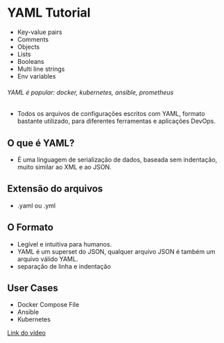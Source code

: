 # YAML Tutorial

- Key-value pairs
- Comments
- Objects
- Lists
- Booleans
- Multi line strings
- Env variables

###### YAML é popular: docker, kubernetes, ansible, prometheus
- Todos os arquivos de configurações escritos com YAML, formato bastante utilizado, para diferentes ferramentas e aplicações DevOps.

## O que é YAML?
- É uma linguagem de serialização de dados, baseada sem indentação, muito similar ao XML e ao JSON. 

## Extensão do arquivos
- .yaml ou .yml

## O Formato
- Legível e intuitiva para humanos.
- YAML é um superset do JSON, qualquer arquivo JSON é também um arquivo válido YAML.
- separação de linha e indentação

## User Cases
- Docker Compose File
- Ansible
- Kubernetes

[Link do vídeo](https://www.youtube.com/watch?v=1uFVr15xDGg)